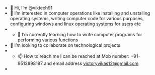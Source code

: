 - 👋 Hi, I’m @viktech91
- 👀 I’m interested in computer operations like installing and unstalling operating systems, writing computer code for various purposes, configuring windows and linux operating systems for users etc
- - 🌱 I’m currently learning how to write computer programs for performing various functions
- 💞️ I’m looking to collaborate on technological projects
- - 📫 How to reach me I can be reached at Mob number: +91-9513898187 and email address victoryvikas12@gmail.com
- 

<!---
viktech91/viktech91 is a ✨ special ✨ repository because its `README.md` (this file) appears on your GitHub profile.
You can click the Preview link to take a look at your changes.
--->
